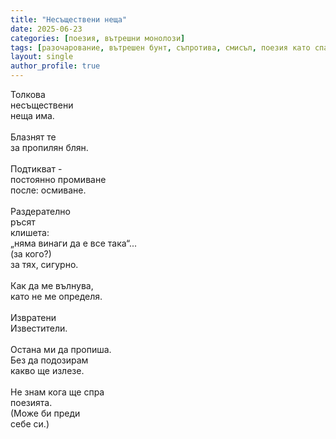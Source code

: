 ```yaml
---
title: "Несъществени неща"
date: 2025-06-23
categories: [поезия, вътрешни монолози]
tags: [разочарование, вътрешен бунт, съпротива, смисъл, поезия като спасение]
layout: single
author_profile: true
---
```


Толкова  <br/>
несъществени  <br/>
неща има.  <br/>
  <br/>
Блазнят те  <br/>
за пропилян блян.  <br/>
  <br/>
Подтикват -   <br/>
постоянно промиване  <br/>
после: осмиване.  <br/>
  <br/>
Раздерателно  <br/>
ръсят  <br/>
клишета:  <br/>
„няма винаги да е все така“...  <br/>
(за кого?)  <br/>
за тях, сигурно.  <br/>
  <br/>
Как да ме вълнува,  <br/>
като не ме определя.  <br/>
  <br/>
Извратени  <br/>
Известители.  <br/>
  <br/>
Остана ми да пропиша.  <br/>
Без да подозирам  <br/>
какво ще излезе.  <br/>
  <br/>
Не знам кога ще спра  <br/>
поезията.  <br/>
(Може би преди  <br/>
себе си.)  <br/>